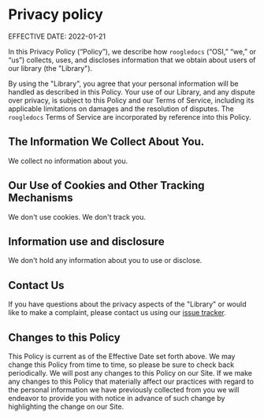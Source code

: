 # Privacy policy
EFFECTIVE DATE: 2022-01-21

In this Privacy Policy (“Policy”), we describe how `roogledocs` (“OSI,” “we,” or
“us”) collects, uses, and discloses information that we obtain about users of
our library (the "Library").

By using the "Library", you agree that your personal information will be handled
as described in this Policy. Your use of our Library, and any dispute
over privacy, is subject to this Policy and our Terms of Service, including its
applicable limitations on damages and the resolution of disputes. The
`roogledocs` Terms of Service are incorporated by reference into this Policy.

## The Information We Collect About You.

We collect no information about you.

## Our Use of Cookies and Other Tracking Mechanisms

We don't use cookies. We don't track you.

## Information use and disclosure

We don't hold any information about you to use or disclose.

## Contact Us
If you have questions about the privacy aspects of the "Library" or would like
to make a complaint, please contact us using our 
[issue tracker](https://github.com/terminological/roogledocs/issues).

## Changes to this Policy
This Policy is current as of the Effective Date set forth above. We may change
this Policy from time to time, so please be sure to check back periodically. We
will post any changes to this Policy on our Site. If we make any changes to this
Policy that materially affect our practices with regard to the personal
information we have previously collected from you we will endeavor to provide
you with notice in advance of such change by highlighting the change on our
Site.